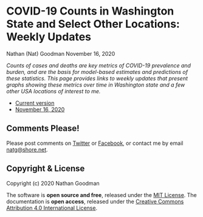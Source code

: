 COVID-19 Counts in Washington State and Select Other Locations: Weekly Updates
================
Nathan (Nat) Goodman
November 16, 2020

*Counts of cases and deaths are key metrics of COVID-19 prevalence and burden, and are the basis for model-based estimates and predictions of these statistics. This page provides links to weekly updates that present graphs showing these metrics over time in Washington state and a few other USA locations of interest to me.*

-   [Current version](updat.stable.html)<br/>
-   [November 16, 2020](doc.nnn/updat/20-11-15/updat.html)<br/>

Comments Please!
----------------

Please post comments on [Twitter](https://twitter.com/gnatgoodman) or [Facebook](https://www.facebook.com/nathan.goodman.3367), or contact me by email <natg@shore.net>.

Copyright & License
-------------------

Copyright (c) 2020 Nathan Goodman

The software is **open source and free**, released under the [MIT License](https://opensource.org/licenses/MIT). The documentation is **open access**, released under the [Creative Commons Attribution 4.0 International License](https://creativecommons.org/licenses/by/4.0).
